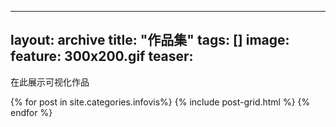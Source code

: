 ---
layout: archive
title: "作品集"
tags: []
image: 
  feature: 300x200.gif
  teaser:
 ---
 在此展示可视化作品
<div class="tiles">
{% for post in site.categories.infovis%}
  {% include post-grid.html %}
{% endfor %}
</div>